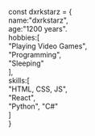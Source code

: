 const dxrkstarz = {  
  name:"dxrkstarz",  
  age:"1200 years".  
  hobbies:[  
    "Playing Video Games",  
    "Programming",  
    "Sleeping"  
    ],  
  skills:[  
    "HTML, CSS, JS",  
    "React",  
    "Python",
    "C#"  
  ]  
}
